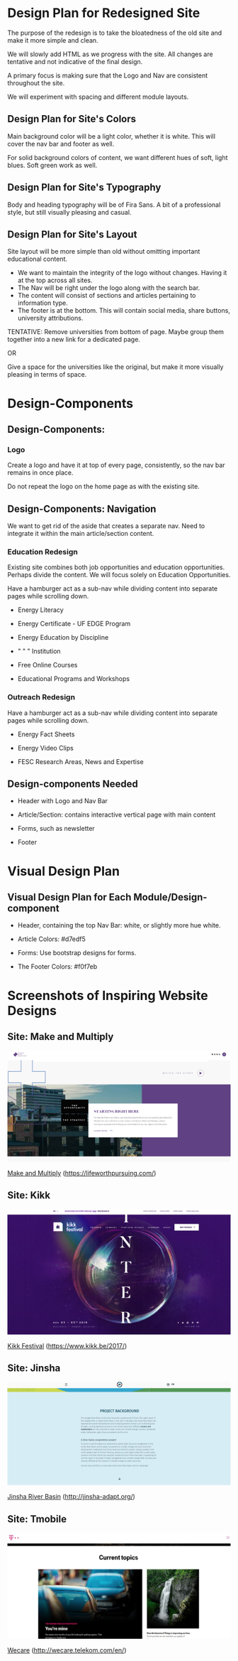 # Design Plan for Redesigned Site

The purpose of the redesign is to take the bloatedness of the old site and make it more simple and clean. 

We will slowly add HTML as we progress with the site. All changes are tentative and not indicative of the final design. 

A primary focus is making sure that the Logo and Nav are consistent throughout the site. 

We will experiment with spacing and different module layouts. 


## Design Plan for Site's Colors

Main background color will be a light color, whether it is white. This will cover the nav bar and footer as well. 

For solid background colors of content, we want different hues of soft, light blues. Soft green work as well. 


## Design Plan for Site's Typography

Body and heading typography will be of Fira Sans. A bit of a professional style, but still visually pleasing and casual. 


## Design Plan for Site's Layout

Site layout will be more simple than old without omitting important educational content. 

*   We want to maintain the integrity of the logo without changes. Having it at the top across all sites. 
*   The Nav will be right under the logo along with the search bar. 
*   The content will consist of sections and articles pertaining to information type. 
*   The footer is at the bottom. This will contain social media, share buttons, university attributions. 

TENTATIVE: Remove universities from bottom of page. Maybe group them together into a new link for a dedicated page. 

OR 

Give a space for the universities like the original, but make it more visually pleasing in terms of space. 

<!--=========================================================-->
# Design-Components


## Design-Components: 

### Logo

Create a logo and have it at top of every page, consistently, so the nav bar remains in once place.

Do not repeat the logo on the home page as with the existing site.


## Design-Components: Navigation

We want to get rid of the aside that creates a separate nav. Need to integrate it within the main article/section content. 


### Education Redesign

Existing site combines both job opportunities and education opportunities. Perhaps divide the content. We will focus solely on Education Opportunities. 

Have a hamburger act as a sub-nav while dividing content into separate pages while scrolling down. 

* Energy Literacy

* Energy Certificate - UF EDGE Program

* Energy Education by Discipline

* " " " Institution

* Free Online Courses

* Educational Programs and Workshops


### Outreach Redesign

Have a hamburger act as a sub-nav while dividing content into separate pages while scrolling down. 

* Energy Fact Sheets

* Energy Video Clips

* FESC Research Areas, News and Expertise


## Design-components Needed

*   Header with Logo and Nav Bar

*   Article/Section: contains interactive vertical page with main content

*   Forms, such as newsletter

*   Footer


<!--=========================================================-->
# Visual Design Plan


## Visual Design Plan for Each Module/Design-component

*   Header, containing the top Nav Bar: white, or slightly more hue white.

*   Article Colors: #d7edf5

*   Forms: Use bootstrap designs for forms. 

*   The Footer Colors: #f0f7eb


# Screenshots of Inspiring Website Designs

## Site: Make and Multiply
![Make and Multiply](lifeworth.png "Make and Multiply")

[Make and Multiply](https://lifeworthpursuing.com/) (<https://lifeworthpursuing.com/>)


## Site: Kikk

![Kikk Festival](kikk.jpg "kikk")

[Kikk Festival](https://www.kikk.be/2017/) (<https://www.kikk.be/2017/>)


## Site: Jinsha

![Jinsha River Basin](jinsha.png "Jinsha River Basin")

[Jinsha River Basin](http://jinsha-adapt.org/) (<http://jinsha-adapt.org/>)

## Site: Tmobile

![Wecare](tmobile.jpg "wecare")

[Wecare](http://wecare.telekom.com/en/) (<http://wecare.telekom.com/en/>)

<!--## Other Supporting Documents for Styling (Mocks and Sketches Optional)-->